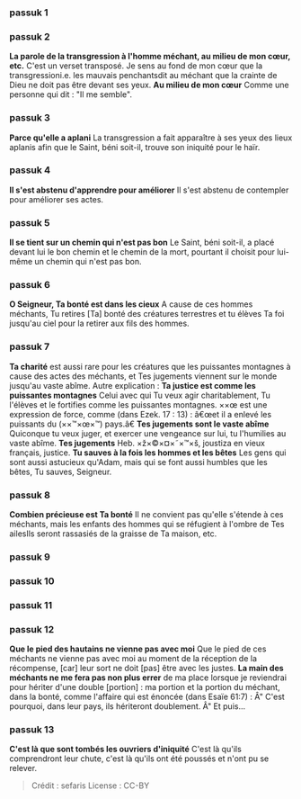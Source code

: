 
### passuk 1

### passuk 2
<b>La parole de la transgression à l'homme méchant, au milieu de mon cœur, etc.</b> C'est un verset transposé. Je sens au fond de mon cœur que la transgressioni.e. les mauvais penchantsdit au méchant que la crainte de Dieu ne doit pas être devant ses yeux.
<b>Au milieu de mon cœur</b> Comme une personne qui dit : "Il me semble".

### passuk 3
<b>Parce qu'elle a aplani</b> La transgression a fait apparaître à ses yeux des lieux aplanis afin que le Saint, béni soit-il, trouve son iniquité pour le haïr.

### passuk 4
<b>Il s'est abstenu d'apprendre pour améliorer</b> Il s'est abstenu de contempler pour améliorer ses actes.

### passuk 5
<b>Il se tient sur un chemin qui n'est pas bon</b> Le Saint, béni soit-il, a placé devant lui le bon chemin et le chemin de la mort, pourtant il choisit pour lui-même un chemin qui n'est pas bon.

### passuk 6
<b>O Seigneur, Ta bonté est dans les cieux</b> A cause de ces hommes méchants, Tu retires [Ta] bonté des créatures terrestres et tu élèves Ta foi jusqu'au ciel pour la retirer aux fils des hommes.

### passuk 7
<b>Ta charité</b> est aussi rare pour les créatures que les puissantes montagnes à cause des actes des méchants, et Tes jugements viennent sur le monde jusqu'au vaste abîme. Autre explication : <b>Ta justice est comme les puissantes montagnes</b> Celui avec qui Tu veux agir charitablement, Tu l'élèves et le fortifies comme les puissantes montagnes. ××œ est une expression de force, comme (dans Ezek. 17 : 13) : â€œet il a enlevé les puissants du (××™×œ×™) pays.â€
<b>Tes jugements sont le vaste abîme</b> Quiconque tu veux juger, et exercer une vengeance sur lui, tu l'humilies au vaste abîme.
<b>Tes jugements</b> Heb. ×ž×©×¤×˜×™×š, joustiza en vieux français, justice.
<b>Tu sauves à la fois les hommes et les bêtes</b> Les gens qui sont aussi astucieux qu'Adam, mais qui se font aussi humbles que les bêtes, Tu sauves, Seigneur.

### passuk 8
<b>Combien précieuse est Ta bonté</b> Il ne convient pas qu'elle s'étende à ces méchants, mais les enfants des hommes qui se réfugient à l'ombre de Tes ailesIls seront rassasiés de la graisse de Ta maison, etc.

### passuk 9

### passuk 10

### passuk 11

### passuk 12
<b>Que le pied des hautains ne vienne pas avec moi</b> Que le pied de ces méchants ne vienne pas avec moi au moment de la réception de la récompense, [car] leur sort ne doit [pas] être avec les justes.
<b>La main des méchants ne me fera pas non plus errer</b> de ma place lorsque je reviendrai pour hériter d'une double [portion] : ma portion et la portion du méchant, dans la bonté, comme l'affaire qui est énoncée (dans Esaïe 61:7) : Â" C'est pourquoi, dans leur pays, ils hériteront doublement. Â" Et puis...

### passuk 13
<b>C'est là que sont tombés les ouvriers d'iniquité</b> C'est là qu'ils comprendront leur chute, c'est là qu'ils ont été poussés et n'ont pu se relever.

>Crédit : sefaris
>License : CC-BY